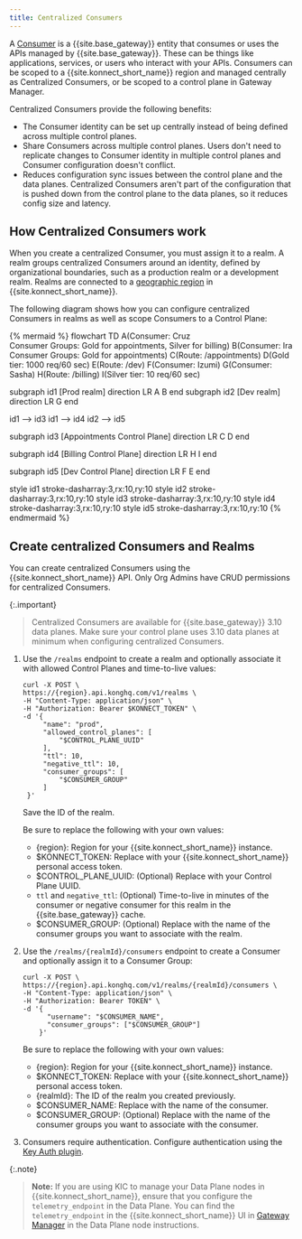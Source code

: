 ```yaml
---
title: Centralized Consumers
---
```


A [Consumer](/gateway/latest/key-concepts/consumers/) is a {{site.base_gateway}} entity that consumes or uses the APIs managed by {{site.base_gateway}}. These can be things like applications, services, or users who interact with your APIs. Consumers can be scoped to a {{site.konnect_short_name}} region and managed centrally as Centralized Consumers, or be scoped to a control plane in Gateway Manager.

Centralized Consumers provide the following benefits:
* The Consumer identity can be set up centrally instead of being defined across multiple control planes.
* Share Consumers across multiple control planes. Users don't need to replicate changes to Consumer identity in multiple control planes and Consumer configuration doesn't conflict.
* Reduces configuration sync issues between the control plane and the data planes. Centralized Consumers aren't part of the configuration that is pushed down from the control plane to the data planes, so it reduces config size and latency. 

## How Centralized Consumers work

When you create a centralized Consumer, you must assign it to a realm. A realm groups centralized Consumers around an identity, defined by organizational boundaries, such as a production realm or a development realm. Realms are connected to a [geographic region](/konnect/geo/) in {{site.konnect_short_name}}.

The following diagram shows how you can configure centralized Consumers in realms as well as scope Consumers to a Control Plane:

<!--vale off -->
{% mermaid %}
flowchart TD
A(Consumer: Cruz<br>Consumer Groups: Gold for appointments, Silver for billing)
B(Consumer: Ira<br>Consumer Groups: Gold for appointments)
C(Route: /appointments)
D(Gold tier: 1000 req/60 sec)
E(Route: /dev)
F(Consumer: Izumi)
G(Consumer: Sasha)
H(Route: /billing)
I(Silver tier: 10 req/60 sec)


subgraph id1 [Prod realm]
direction LR
    A
    B
end
subgraph id2 [Dev realm]
direction LR
    G
end


id1 --> id3
id1 --> id4
id2 --> id5

subgraph id3 [Appointments Control Plane]
direction LR
C
D
end

subgraph id4 [Billing Control Plane]
direction LR
H
I
end

subgraph id5 [Dev Control Plane]
direction LR
F
E
end

style id1 stroke-dasharray:3,rx:10,ry:10
style id2 stroke-dasharray:3,rx:10,ry:10
style id3 stroke-dasharray:3,rx:10,ry:10
style id4 stroke-dasharray:3,rx:10,ry:10
style id5 stroke-dasharray:3,rx:10,ry:10
{% endmermaid %}
<!-- vale on-->

## Create centralized Consumers and Realms 

You can create centralized Consumers using the {{site.konnect_short_name}} API. Only Org Admins have CRUD permissions for centralized Consumers. 

{:.important}
> Centralized Consumers are available for {{site.base_gateway}} 3.10 data planes. Make sure your control plane uses 3.10 data planes at minimum when configuring centralized Consumers.

1. Use the `/realms` endpoint to create a realm and optionally associate it with allowed Control Planes and time-to-live values:
   ```
   curl -X POST \
   https://{region}.api.konghq.com/v1/realms \
   -H "Content-Type: application/json" \
   -H "Authorization: Bearer $KONNECT_TOKEN" \
   -d '{
        "name": "prod",
        "allowed_control_planes": [
            "$CONTROL_PLANE_UUID"
        ],
        "ttl": 10,
        "negative_ttl": 10,
        "consumer_groups": [
            "$CONSUMER_GROUP"
        ]
    }'
   ```
   Save the ID of the realm.

   Be sure to replace the following with your own values:
   * {region}: Region for your {{site.konnect_short_name}} instance.
   * $KONNECT_TOKEN: Replace with your {{site.konnect_short_name}} personal access token.
   * $CONTROL_PLANE_UUID: (Optional) Replace with your Control Plane UUID.
   * `ttl` and `negative_ttl`: (Optional) Time-to-live in minutes of the consumer or negative consumer for this realm in the {{site.base_gateway}} cache.
   * $CONSUMER_GROUP: (Optional) Replace with the name of the consumer groups you want to associate with the realm.
1. Use the `/realms/{realmId}/consumers` endpoint to create a Consumer and optionally assign it to a Consumer Group:
   ```
   curl -X POST \
   https://{region}.api.konghq.com/v1/realms/{realmId}/consumers \
   -H "Content-Type: application/json" \
   -H "Authorization: Bearer TOKEN" \
   -d '{
         "username": "$CONSUMER_NAME",
         "consumer_groups": ["$CONSUMER_GROUP"]
       }'
   ```
   Be sure to replace the following with your own values:
   * {region}: Region for your {{site.konnect_short_name}} instance.
   * $KONNECT_TOKEN: Replace with your {{site.konnect_short_name}} personal access token.
   * {realmId}: The ID of the realm you created previously. 
   * $CONSUMER_NAME: Replace with the name of the consumer.
   * $CONSUMER_GROUP: (Optional) Replace with the name of the consumer groups you want to associate with the consumer.
1. Consumers require authentication. Configure authentication using the [Key Auth plugin](/hub/kong-inc/key-auth/#configure-realms-for-centralized-consumers-in-konnect).

{:.note}
> **Note:** If you are using KIC to manage your Data Plane nodes in {{site.konnect_short_name}}, ensure that you configure the `telemetry_endpoint` in the Data Plane. You can find the `telemetry_endpoint` in the {{site.konnect_short_name}} UI in [Gateway Manager](https://cloud.konghq.com/gateway-manager/) in the Data Plane node instructions.

